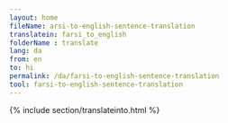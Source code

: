 ```yaml
---
layout: home
fileName: arsi-to-english-sentence-translation
translatein: farsi_to_english
folderName : translate
lang: da
from: en
to: hi
permalink: /da/farsi-to-english-sentence-translation
tool: farsi-to-english-sentence-translation
---
```

{% include section/translateinto.html %}
